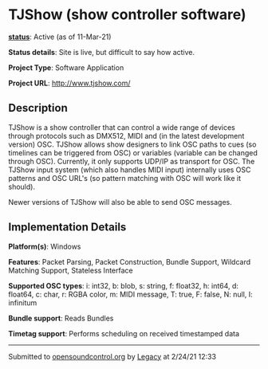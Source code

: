 # TJShow (show controller software)

**[status](../implementation-status.html)**: Active (as of 11-Mar-21)

**Status details**: 
Site is live, but difficult to say how active.

**Project Type**: Software Application

**Project URL**: <http://www.tjshow.com/>

## Description

TJShow is a show controller that can control a wide range of devices through protocols such as DMX512, MIDI and (in the latest development version) OSC. TJShow allows show designers to link OSC paths to cues (so timelines can be triggered from OSC) or variables (variable can be changed through OSC). Currently, it only supports UDP/IP as transport for OSC. The TJShow input system (which also handles MIDI input) internally uses OSC patterns and OSC URL's (so pattern matching with OSC will work like it should). <p> Newer versions of TJShow will also be able to send OSC messages.

## Implementation Details

**Platform(s)**: Windows

**Features**: Packet Parsing, Packet Construction, Bundle Support, Wildcard Matching Support, Stateless Interface

**Supported OSC types**: i: int32, b: blob, s: string, f: float32, h: int64, d: float64, c: char, r: RGBA color, m: MIDI message, T: true, F: false, N: null, I: infinitum

**Bundle support**: Reads Bundles

**Timetag support**: Performs scheduling on received timestamped data

---
Submitted to [opensoundcontrol.org](https://opensoundcontrol.org) by [Legacy](https://web.archive.org) at 2/24/21 12:33
